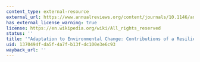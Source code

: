 ```yaml
---
content_type: external-resource
external_url: https://www.annualreviews.org/content/journals/10.1146/annurev.energy.32.051807.090348
has_external_license_warning: true
license: https://en.wikipedia.org/wiki/All_rights_reserved
status: ''
title: '"Adaptation to Environmental Change: Contributions of a Resilience Framework."'
uid: 1370494f-da5f-4a7f-b13f-dc100e3e6c93
wayback_url: ''
---
```

